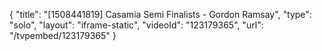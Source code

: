 {
    "title": "[1508441819] Casamia Semi Finalists - Gordon Ramsay",
    "type": "solo",
    "layout": "iframe-static",
    "videoId": "123179365",
    "url": "\/tvpembed\/123179365"
}